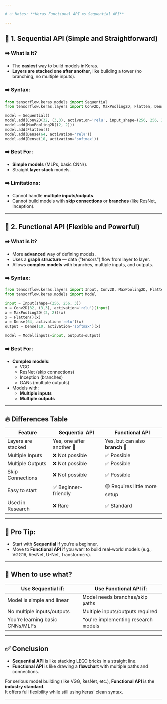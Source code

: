 ```yaml
---

# ✅ Notes: **Keras Functional API vs Sequential API**

---
```


## 🚩 **1. Sequential API** (Simple and Straightforward)

### ➡️ What is it?
- The **easiest** way to build models in Keras.
- **Layers are stacked one after another**, like building a tower (no branching, no multiple inputs).

### ➡️ Syntax:
```python
from tensorflow.keras.models import Sequential
from tensorflow.keras.layers import Conv2D, MaxPooling2D, Flatten, Dense

model = Sequential()
model.add(Conv2D(32, (3,3), activation='relu', input_shape=(256, 256, 3)))
model.add(MaxPooling2D((2, 2)))
model.add(Flatten())
model.add(Dense(64, activation='relu'))
model.add(Dense(10, activation='softmax'))
```

### ➡️ Best For:
- **Simple models** (MLPs, basic CNNs).
- Straight **layer stack** models.

### ➡️ Limitations:
- Cannot handle **multiple inputs/outputs**.
- Cannot build models with **skip connections** or **branches** (like ResNet, Inception).

---

## 🚩 **2. Functional API** (Flexible and Powerful)

### ➡️ What is it?
- More **advanced** way of defining models.
- Uses a **graph structure** — data ("tensors") flow from layer to layer.
- Allows **complex models** with branches, multiple inputs, and outputs.

### ➡️ Syntax:
```python
from tensorflow.keras.layers import Input, Conv2D, MaxPooling2D, Flatten, Dense
from tensorflow.keras.models import Model

input = Input(shape=(256, 256, 3))
x = Conv2D(32, (3,3), activation='relu')(input)
x = MaxPooling2D((2, 2))(x)
x = Flatten()(x)
x = Dense(64, activation='relu')(x)
output = Dense(10, activation='softmax')(x)

model = Model(inputs=input, outputs=output)
```

### ➡️ Best For:
- **Complex models**:
  - VGG
  - ResNet (skip connections)
  - Inception (branches)
  - GANs (multiple outputs)
- Models with:
  - **Multiple inputs**
  - **Multiple outputs**

---

## 🔥 **Differences Table**

| Feature               | **Sequential API**           | **Functional API**          |
|-----------------------|-------------------------------|-----------------------------|
| Layers are stacked    | Yes, one after another 🧱     | Yes, but can also **branch** 🔀 |
| Multiple Inputs       | ❌ Not possible               | ✅ Possible                  |
| Multiple Outputs      | ❌ Not possible               | ✅ Possible                  |
| Skip Connections      | ❌ Not possible               | ✅ Possible                  |
| Easy to start         | ✅ Beginner-friendly          | 🟡 Requires little more setup|
| Used in Research      | ❌ Rare                       | ✅ Standard                  |

---

## 🧠 **Pro Tip:**
- Start with **Sequential** if you’re a beginner.
- Move to **Functional API** if you want to build real-world models (e.g., VGG16, ResNet, U-Net, Transformers).

---

## 🎯 **When to use what?**
| Use **Sequential** if:          | Use **Functional API** if:          |
|---------------------------------|-------------------------------------|
| Model is simple and linear      | Model needs branches/skip paths     |
| No multiple inputs/outputs      | Multiple inputs/outputs required    |
| You're learning basic CNNs/MLPs | You're implementing research models |

---

## ✅ **Conclusion**
- **Sequential API** is like stacking LEGO bricks in a straight line.
- **Functional API** is like drawing a **flowchart** with multiple paths and connections.

For serious model building (like VGG, ResNet, etc.), **Functional API** is the **industry standard**.  
It offers full flexibility while still using Keras’ clean syntax.

---
